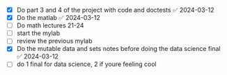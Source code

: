 - [x] Do part 3 and 4 of the project with code and doctests ✅ 2024-03-12
- [x] Do the matlab ✅ 2024-03-12
- [ ] Do math lectures 21-24
- [ ] start the mylab 
- [ ] review the previous mylab
- [x] Do the mutable data and sets notes before doing the data science final ✅ 2024-03-12
- [ ] do 1 final for data science, 2 if youre feeling cool 
